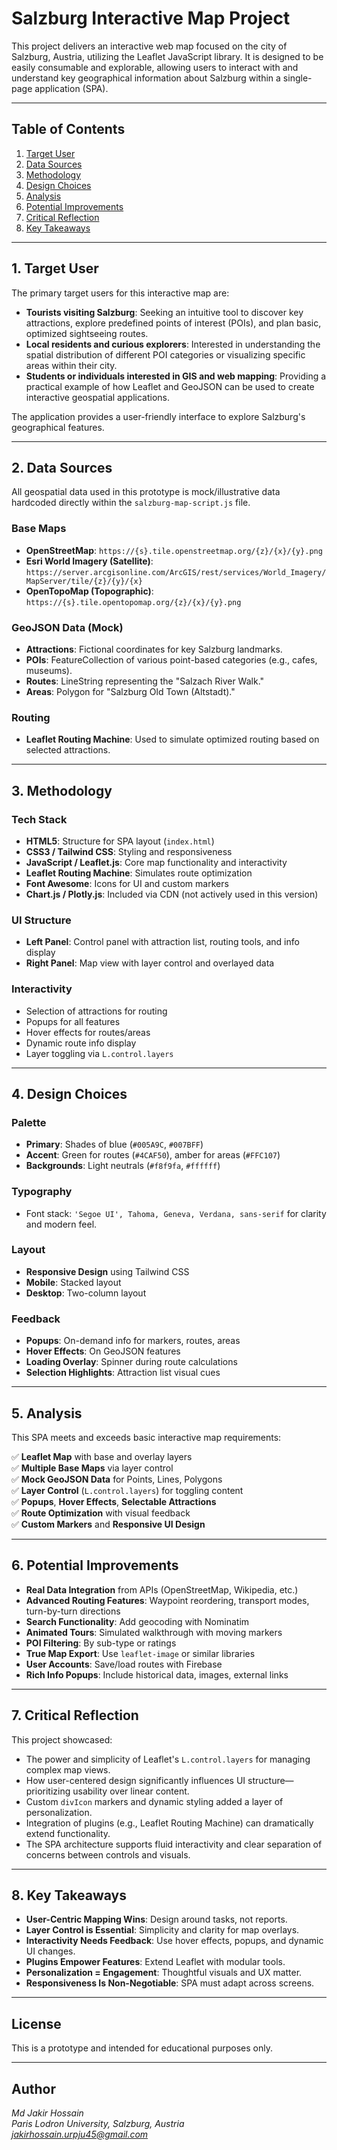 # Salzburg Interactive Map Project

This project delivers an interactive web map focused on the city of Salzburg, Austria, utilizing the Leaflet JavaScript library. It is designed to be easily consumable and explorable, allowing users to interact with and understand key geographical information about Salzburg within a single-page application (SPA).

---

## Table of Contents

1. [Target User](#1-target-user)  
2. [Data Sources](#2-data-sources)  
3. [Methodology](#3-methodology)  
4. [Design Choices](#4-design-choices)  
5. [Analysis](#5-analysis)  
6. [Potential Improvements](#6-potential-improvements)  
7. [Critical Reflection](#7-critical-reflection)  
8. [Key Takeaways](#8-key-takeaways)

---

## 1. Target User

The primary target users for this interactive map are:

- **Tourists visiting Salzburg**: Seeking an intuitive tool to discover key attractions, explore predefined points of interest (POIs), and plan basic, optimized sightseeing routes.
- **Local residents and curious explorers**: Interested in understanding the spatial distribution of different POI categories or visualizing specific areas within their city.
- **Students or individuals interested in GIS and web mapping**: Providing a practical example of how Leaflet and GeoJSON can be used to create interactive geospatial applications.

The application provides a user-friendly interface to explore Salzburg's geographical features.

---

## 2. Data Sources

All geospatial data used in this prototype is mock/illustrative data hardcoded directly within the `salzburg-map-script.js` file.

### Base Maps

- **OpenStreetMap**: `https://{s}.tile.openstreetmap.org/{z}/{x}/{y}.png`
- **Esri World Imagery (Satellite)**: `https://server.arcgisonline.com/ArcGIS/rest/services/World_Imagery/MapServer/tile/{z}/{y}/{x}`
- **OpenTopoMap (Topographic)**: `https://{s}.tile.opentopomap.org/{z}/{x}/{y}.png`

### GeoJSON Data (Mock)

- **Attractions**: Fictional coordinates for key Salzburg landmarks.
- **POIs**: FeatureCollection of various point-based categories (e.g., cafes, museums).
- **Routes**: LineString representing the "Salzach River Walk."
- **Areas**: Polygon for "Salzburg Old Town (Altstadt)."

### Routing

- **Leaflet Routing Machine**: Used to simulate optimized routing based on selected attractions.

---

## 3. Methodology

### Tech Stack

- **HTML5**: Structure for SPA layout (`index.html`)
- **CSS3 / Tailwind CSS**: Styling and responsiveness
- **JavaScript / Leaflet.js**: Core map functionality and interactivity
- **Leaflet Routing Machine**: Simulates route optimization
- **Font Awesome**: Icons for UI and custom markers
- **Chart.js / Plotly.js**: Included via CDN (not actively used in this version)

### UI Structure

- **Left Panel**: Control panel with attraction list, routing tools, and info display
- **Right Panel**: Map view with layer control and overlayed data

### Interactivity

- Selection of attractions for routing
- Popups for all features
- Hover effects for routes/areas
- Dynamic route info display
- Layer toggling via `L.control.layers`

---

## 4. Design Choices

### Palette

- **Primary**: Shades of blue (`#005A9C`, `#007BFF`)
- **Accent**: Green for routes (`#4CAF50`), amber for areas (`#FFC107`)
- **Backgrounds**: Light neutrals (`#f8f9fa`, `#ffffff`)

### Typography

- Font stack: `'Segoe UI', Tahoma, Geneva, Verdana, sans-serif` for clarity and modern feel.

### Layout

- **Responsive Design** using Tailwind CSS
- **Mobile**: Stacked layout
- **Desktop**: Two-column layout

### Feedback

- **Popups**: On-demand info for markers, routes, areas
- **Hover Effects**: On GeoJSON features
- **Loading Overlay**: Spinner during route calculations
- **Selection Highlights**: Attraction list visual cues

---

## 5. Analysis

This SPA meets and exceeds basic interactive map requirements:

✅ **Leaflet Map** with base and overlay layers  
✅ **Multiple Base Maps** via layer control  
✅ **Mock GeoJSON Data** for Points, Lines, Polygons  
✅ **Layer Control** (`L.control.layers`) for toggling content  
✅ **Popups**, **Hover Effects**, **Selectable Attractions**  
✅ **Route Optimization** with visual feedback  
✅ **Custom Markers** and **Responsive UI Design**

---

## 6. Potential Improvements

- **Real Data Integration** from APIs (OpenStreetMap, Wikipedia, etc.)
- **Advanced Routing Features**: Waypoint reordering, transport modes, turn-by-turn directions
- **Search Functionality**: Add geocoding with Nominatim
- **Animated Tours**: Simulated walkthrough with moving markers
- **POI Filtering**: By sub-type or ratings
- **True Map Export**: Use `leaflet-image` or similar libraries
- **User Accounts**: Save/load routes with Firebase
- **Rich Info Popups**: Include historical data, images, external links

---

## 7. Critical Reflection

This project showcased:

- The power and simplicity of Leaflet's `L.control.layers` for managing complex map views.
- How user-centered design significantly influences UI structure—prioritizing usability over linear content.
- Custom `divIcon` markers and dynamic styling added a layer of personalization.
- Integration of plugins (e.g., Leaflet Routing Machine) can dramatically extend functionality.
- The SPA architecture supports fluid interactivity and clear separation of concerns between controls and visuals.

---

## 8. Key Takeaways

- **User-Centric Mapping Wins**: Design around tasks, not reports.
- **Layer Control is Essential**: Simplicity and clarity for map overlays.
- **Interactivity Needs Feedback**: Use hover effects, popups, and dynamic UI changes.
- **Plugins Empower Features**: Extend Leaflet with modular tools.
- **Personalization = Engagement**: Thoughtful visuals and UX matter.
- **Responsiveness Is Non-Negotiable**: SPA must adapt across screens.

---

## License

This is a prototype and intended for educational purposes only. 

---

## Author

*Md Jakir Hossain*  
*Paris Lodron University, Salzburg, Austria*  
*jakirhossain.urpju45@gmail.com*

